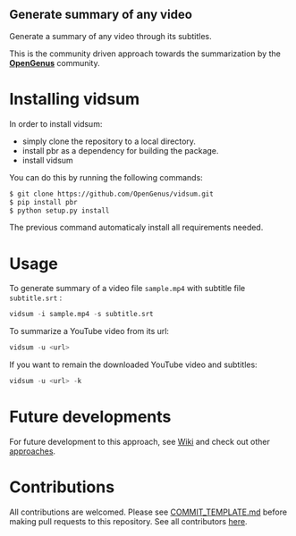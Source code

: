 ## Generate summary of any video

Generate a summary of any video through its subtitles.

This is the community driven approach towards the summarization by the **[OpenGenus](https://github.com/opengenus)** community.

# Installing vidsum

In order to install vidsum: 
- simply clone the repository to a local directory.
- install pbr as a dependency for building the package.
- install vidsum

You can do this by running the following commands:
```sh
$ git clone https://github.com/OpenGenus/vidsum.git
$ pip install pbr
$ python setup.py install
```
The previous command automaticaly install all requirements needed.

# Usage

To generate summary of a video file `sample.mp4` with subtitle file `subtitle.srt` :
```python
vidsum -i sample.mp4 -s subtitle.srt
```
To summarize a YouTube video from its url:
```python
vidsum -u <url>
```
If you want to remain the downloaded YouTube video and subtitles:
```python
vidsum -u <url> -k
```
 
# Future developments

For future development to this approach, see [Wiki](https://github.com/OpenGenus/vidsum/wiki/Future_developments) and check out other [approaches](https://github.com/OpenGenus/vidsum/wiki/Other-approaches).

# Contributions

All contributions are welcomed. Please see [COMMIT_TEMPLATE.md](https://github.com/OpenGenus/vidsum/blob/master/.github/COMMIT_TEMPLATE.md) before making pull requests to this repository. See all contributors [here](https://github.com/OpenGenus/vidsum/graphs/contributors).
